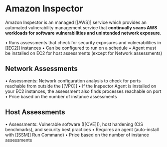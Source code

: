 # Amazon Inspector

  

Amazon Inspector is an managed [[AWS]] service which provides an automated vulnerability management service that **continually scans AWS workloads for software vulnerabilities and unintended network exposure**.

• Runs assessments that check for security exposures and vulnerabilities in [[EC2]] instances
• Can be configured to run on a schedule
• Agent must be installed on EC2 for host assessments (except for Network assessments)

## Network Assessments
• Assessments: Network configuration analysis to check for ports reachable from outside the [[VPC]]
• If the Inspector Agent is installed on your EC2 instances, the assessment also finds processes reachable on port
• Price based on the number of instance assessments

## Host Assessments
• Assessments: Vulnerable software ([[CVE]]), host hardening (CIS benchmarks), and security best practices
• Requires an agent (auto-install with [[SSM]] Run Command)
• Price based on the number of instance assessments